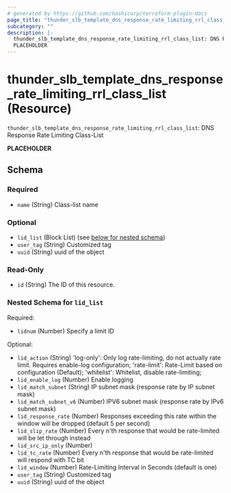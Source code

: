 ```yaml
---
# generated by https://github.com/hashicorp/terraform-plugin-docs
page_title: "thunder_slb_template_dns_response_rate_limiting_rrl_class_list Resource - terraform-provider-thunder"
subcategory: ""
description: |-
  thunder_slb_template_dns_response_rate_limiting_rrl_class_list: DNS Response Rate Limiting Class-List
  PLACEHOLDER
---
```


# thunder_slb_template_dns_response_rate_limiting_rrl_class_list (Resource)

`thunder_slb_template_dns_response_rate_limiting_rrl_class_list`: DNS Response Rate Limiting Class-List

__PLACEHOLDER__



<!-- schema generated by tfplugindocs -->
## Schema

### Required

- `name` (String) Class-list name

### Optional

- `lid_list` (Block List) (see [below for nested schema](#nestedblock--lid_list))
- `user_tag` (String) Customized tag
- `uuid` (String) uuid of the object

### Read-Only

- `id` (String) The ID of this resource.

<a id="nestedblock--lid_list"></a>
### Nested Schema for `lid_list`

Required:

- `lidnum` (Number) Specify a limit ID

Optional:

- `lid_action` (String) 'log-only': Only log rate-limiting, do not actually rate limit. Requires enable-log configuration; 'rate-limit': Rate-Limit based on configuration (Default); 'whitelist': Whitelist, disable rate-limiting;
- `lid_enable_log` (Number) Enable logging
- `lid_match_subnet` (String) IP subnet mask (response rate by IP subnet mask)
- `lid_match_subnet_v6` (Number) IPV6 subnet mask (response rate by IPv6 subnet mask)
- `lid_response_rate` (Number) Responses exceeding this rate within the window will be dropped (default 5 per second)
- `lid_slip_rate` (Number) Every n'th response that would be rate-limited will be let through instead
- `lid_src_ip_only` (Number)
- `lid_tc_rate` (Number) Every n'th response that would be rate-limited will respond with TC bit
- `lid_window` (Number) Rate-Limiting Interval in Seconds (default is one)
- `user_tag` (String) Customized tag
- `uuid` (String) uuid of the object



